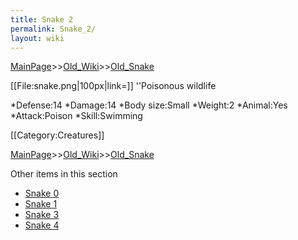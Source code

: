 ```yaml
---
title: Snake 2
permalink: Snake_2/
layout: wiki
---
```


[MainPage](/keeperrl_wiki/ "wikilink")>>[Old_Wiki](/keeperrl_wiki/Old_Wiki "wikilink")>>[Old_Snake](/keeperrl_wiki/Old_Snake "wikilink")

[[File:snake.png|100px|link=]] ''Poisonous wildlife

*Defense:14
*Damage:14
*Body size:Small
*Weight:2
*Animal:Yes
*Attack:Poison
*Skill:Swimming

[[Category:Creatures]]

[MainPage](/keeperrl_wiki/ "wikilink")>>[Old_Wiki](/keeperrl_wiki/Old_Wiki "wikilink")>>[Old_Snake](/keeperrl_wiki/Old_Snake "wikilink")

Other items in this section
-    [Snake 0](/keeperrl_wiki/Snake_0 "wikilink")
-    [Snake 1](/keeperrl_wiki/Snake_1 "wikilink")
-    [Snake 3](/keeperrl_wiki/Snake_3 "wikilink")
-    [Snake 4](/keeperrl_wiki/Snake_4 "wikilink")
